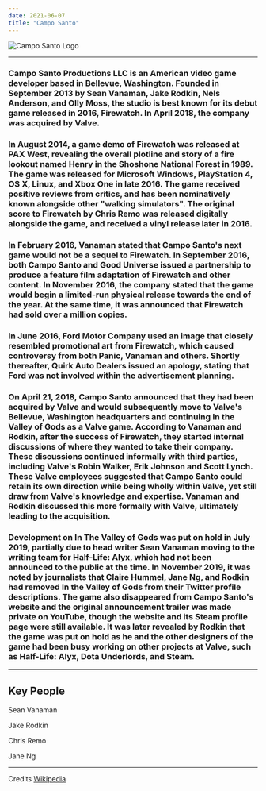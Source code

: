 ```yaml
---
date: 2021-06-07
title: "Campo Santo"
---
```


![Campo Santo Logo](/cdn/info/camposanto/logo.svg)

---
 
### Campo Santo Productions LLC is an American video game developer based in Bellevue, Washington. Founded in September 2013 by Sean Vanaman, Jake Rodkin, Nels Anderson, and Olly Moss, the studio is best known for its debut game released in 2016, Firewatch. In April 2018, the company was acquired by Valve.

### In August 2014, a game demo of Firewatch was released at PAX West, revealing the overall plotline and story of a fire lookout named Henry in the Shoshone National Forest in 1989. The game was released for Microsoft Windows, PlayStation 4, OS X, Linux, and Xbox One in late 2016. The game received positive reviews from critics, and has been nominatively known alongside other "walking simulators". The original score to Firewatch by Chris Remo was released digitally alongside the game, and received a vinyl release later in 2016.

### In February 2016, Vanaman stated that Campo Santo's next game would not be a sequel to Firewatch. In September 2016, both Campo Santo and Good Universe issued a partnership to produce a feature film adaptation of Firewatch and other content. In November 2016, the company stated that the game would begin a limited-run physical release towards the end of the year. At the same time, it was announced that Firewatch had sold over a million copies.

### In June 2016, Ford Motor Company used an image that closely resembled promotional art from Firewatch, which caused controversy from both Panic, Vanaman and others. Shortly thereafter, Quirk Auto Dealers issued an apology, stating that Ford was not involved within the advertisement planning.

### On April 21, 2018, Campo Santo announced that they had been acquired by Valve and would subsequently move to Valve's Bellevue, Washington headquarters and continuing In the Valley of Gods as a Valve game. According to Vanaman and Rodkin, after the success of Firewatch, they started internal discussions of where they wanted to take their company. These discussions continued informally with third parties, including Valve's Robin Walker, Erik Johnson and Scott Lynch. These Valve employees suggested that Campo Santo could retain its own direction while being wholly within Valve, yet still draw from Valve's knowledge and expertise. Vanaman and Rodkin discussed this more formally with Valve, ultimately leading to the acquisition.

### Development on In The Valley of Gods was put on hold in July 2019, partially due to head writer Sean Vanaman moving to the writing team for Half-Life: Alyx, which had not been announced to the public at the time. In November 2019, it was noted by journalists that Claire Hummel, Jane Ng, and Rodkin had removed In the Valley of Gods from their Twitter profile descriptions. The game also disappeared from Campo Santo's website and the original announcement trailer was made private on YouTube, though the website and its Steam profile page were still available. It was later revealed by Rodkin that the game was put on hold as he and the other designers of the game had been busy working on other projects at Valve, such as Half-Life: Alyx, Dota Underlords, and Steam.

---

Key People 	
-
Sean Vanaman

Jake Rodkin

Chris Remo

Jane Ng

---

Credits [Wikipedia](https://en.wikipedia.org/wiki/Campo_Santo_(company))
